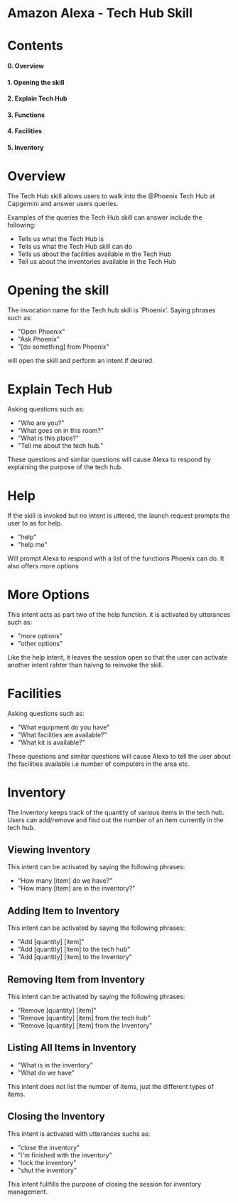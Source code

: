# Amazon Alexa - Tech Hub Skill

# Contents
#### 0. Overview
#### 1. Opening the skill
#### 2. Explain Tech Hub
#### 3. Functions
#### 4. Facilities
#### 5. Inventory


# Overview

The Tech Hub skill allows users to walk into the @Phoenix Tech Hub at Capgemini and answer users queries. 

Examples of the queries the Tech Hub skill can answer include the following:

- Tells us what the Tech Hub is
- Tells us what the Tech Hub skill can do
- Tells us about the facilities available in the Tech Hub
- Tell us about the inventories available in the Tech Hub


# Opening the skill

The invocation name for the Tech hub skill is 'Phoenix'.
Saying phrases such as:

- "Open Phoenix"
- "Ask Phoenix"
- "[do something] from Phoenix"

will open the skill and perform an intent if desired.


# Explain Tech Hub

Asking questions such as:

- "Who are you?"
- "What goes on in this room?"
- "What is this place?"
- "Tell me about the tech hub."

These questions and similar questions will cause Alexa to respond by explaining the purpose of the tech hub.


# Help

If the skill is invoked but no intent is uttered, the launch request prompts the user to as for help.

- "help"
- "help me"

Will prompt Alexa to respond with a list of the functions Phoenix can do. It also offers more options


# More Options

This intent acts as part two of the help function. it is activated by utterances such as:

- "more options"
- "other options"

Like the help intent, it leaves the session open so that the user can activate another intent rahter than haivng to reinvoke the skill.


# Facilities

Asking questions such as:

- "What equipment do you have"
- "What facilities are available?"
- "What kit is available?"

These questions and similar questions will cause Alexa to tell the user about the facilities available i.e number of computers in the area etc.


# Inventory

The Inventory keeps track of the quantity of various items in the tech hub. Users can add/remove and find out the number of an item currently in the tech hub.

## Viewing Inventory

This intent can be activated by saying the following phrases:

- "How many [item] do we have?"
- "How many [item] are in the inventory?"

## Adding Item to Inventory

This intent can be activated by saying the following phrases:

- "Add [quantity] [item]"
- "Add [quantity] [item] to the tech hub" 
- "Add [quantity] [item] to the Inventory"

## Removing Item from Inventory

This intent can be activated by saying the following phrases:

- "Remove [quantity] [item]"
- "Remove [quantity] [item] from the tech hub" 
- "Remove [quantity] [item] from the Inventory"

## Listing All Items in Inventory

- "What is in the inventory"
- "What do we have"

This intent does not list the number of items, just the different types of items.

## Closing the Inventory

This intent is activated with utterances suchs as:

- "close the inventory"
- "i'm finished with the inventory"
- "lock the inventory"
- "shut the inventory"

This intent fullfills the purpose of closing the session for inventory management.

